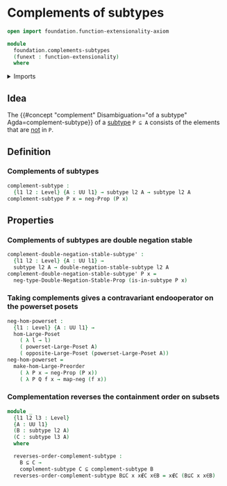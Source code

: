 # Complements of subtypes

```agda
open import foundation.function-extensionality-axiom

module
  foundation.complements-subtypes
  (funext : function-extensionality)
  where
```

<details><summary>Imports</summary>

```agda
open import foundation.decidable-propositions funext
open import foundation.decidable-subtypes funext
open import foundation.double-negation-stable-propositions funext
open import foundation.full-subtypes funext
open import foundation.negation funext
open import foundation.postcomposition-functions funext
open import foundation.powersets funext
open import foundation.propositional-truncations funext
open import foundation.unions-subtypes funext
open import foundation.universe-levels

open import foundation-core.function-types
open import foundation-core.subtypes funext

open import logic.double-negation-stable-subtypes funext

open import order-theory.large-posets funext
open import order-theory.opposite-large-posets funext
open import order-theory.order-preserving-maps-large-posets funext
open import order-theory.order-preserving-maps-large-preorders funext
open import order-theory.order-preserving-maps-posets funext
open import order-theory.order-preserving-maps-preorders funext
open import order-theory.posets funext
```

</details>

## Idea

The
{{#concept "complement" Disambiguation="of a subtype" Agda=complement-subtype}}
of a [subtype](foundation-core.subtypes.md) `P ⊆ A` consists of the elements
that are [not](foundation-core.negation.md) in `P`.

## Definition

### Complements of subtypes

```agda
complement-subtype :
  {l1 l2 : Level} {A : UU l1} → subtype l2 A → subtype l2 A
complement-subtype P x = neg-Prop (P x)
```

## Properties

### Complements of subtypes are double negation stable

```agda
complement-double-negation-stable-subtype' :
  {l1 l2 : Level} {A : UU l1} →
  subtype l2 A → double-negation-stable-subtype l2 A
complement-double-negation-stable-subtype' P x =
  neg-type-Double-Negation-Stable-Prop (is-in-subtype P x)
```

### Taking complements gives a contravariant endooperator on the powerset posets

```agda
neg-hom-powerset :
  {l1 : Level} {A : UU l1} →
  hom-Large-Poset
    ( λ l → l)
    ( powerset-Large-Poset A)
    ( opposite-Large-Poset (powerset-Large-Poset A))
neg-hom-powerset =
  make-hom-Large-Preorder
    ( λ P x → neg-Prop (P x))
    ( λ P Q f x → map-neg (f x))
```

### Complementation reverses the containment order on subsets

```agda
module _
  {l1 l2 l3 : Level}
  {A : UU l1}
  (B : subtype l2 A)
  (C : subtype l3 A)
  where

  reverses-order-complement-subtype :
    B ⊆ C →
    complement-subtype C ⊆ complement-subtype B
  reverses-order-complement-subtype B⊆C x x∉C x∈B = x∉C (B⊆C x x∈B)
```
